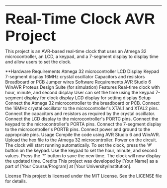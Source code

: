 
****
<b><font face="Arial" size="17">Real-Time Clock AVR Project</font></b>

This project is an AVR-based real-time clock that uses an Atmega 32 microcontroller, an LCD, a keypad, and a 7-segment display to display time and allow users to set the clock.

**Hardware Requirements
Atmega 32 microcontroller
LCD Display
Keypad
7-segment display
16MHz crystal oscillator
Capacitors and resistors
Breadboard or PCB
Jumper wires
Software Requirements
AVR Studio 6
WinAVR
Proteus Design Suite (for simulation)
Features
Real-time clock with hour, minute, and second display
User can set the time using the keypad
7-segment display for clock display
LCD display for setting display
Setup
Connect the Atmega 32 microcontroller to the breadboard or PCB.
Connect the 16MHz crystal oscillator to the microcontroller's XTAL1 and XTAL2 pins.
Connect the capacitors and resistors as required by the crystal oscillator.
Connect the LCD display to the microcontroller's PORTC pins.
Connect the keypad to the microcontroller's PORTA pins.
Connect the 7-segment display to the microcontroller's PORTB pins.
Connect power and ground to the appropriate pins.
Usage
Compile the code using AVR Studio 6 and WinAVR.
Upload the hex file to the Atmega 32 microcontroller.
Power on the circuit.
The clock will start running automatically.
To set the clock, press the '#' button on the keypad.
Use the keypad to set the hour, minute, and second values.
Press the '*' button to save the new time.
The clock will now display the updated time.
Credits
This project was developed by [Your Name] as a part of [Your Course/Program] at [Your University/Institution].

License
This project is licensed under the MIT License. See the LICENSE file for details.
